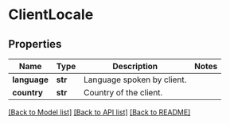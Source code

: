 # ClientLocale

## Properties
Name | Type | Description | Notes
------------ | ------------- | ------------- | -------------
**language** | **str** | Language spoken by client. | 
**country** | **str** | Country of the client. | 

[[Back to Model list]](../README.md#documentation-for-models) [[Back to API list]](../README.md#documentation-for-api-endpoints) [[Back to README]](../README.md)


